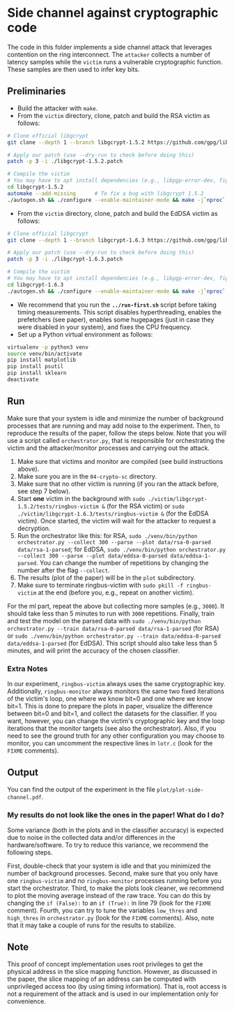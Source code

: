 # Side channel against cryptographic code

The code in this folder implements a side channel attack that leverages contention on the ring interconnect.
The `attacker` collects a number of latency samples while the `victim` runs a vulnerable cryptographic function.
These samples are then used to infer key bits.

## Preliminaries

- Build the attacker with `make`.
- From the `victim` directory, clone, patch and build the RSA victim as follows:
```sh
# Clone official libgcrypt
git clone --depth 1 --branch libgcrypt-1.5.2 https://github.com/gpg/libgcrypt.git libgcrypt-1.5.2

# Apply our patch (use --dry-run to check before doing this)
patch -p 3 -i ./libgcrypt-1.5.2.patch

# Compile the victim
# You may have to apt install dependencies (e.g., libpgp-error-dev, fig2dev, texinfo)
cd libgcrypt-1.5.2
automake --add-missing		# To fix a bug with libgcrypt 1.5.2
./autogen.sh && ./configure --enable-maintainer-mode && make -j`nproc`
```
- From the `victim` directory, clone, patch and build the EdDSA victim as follows:
```sh
# Clone official libgcrypt
git clone --depth 1 --branch libgcrypt-1.6.3 https://github.com/gpg/libgcrypt.git libgcrypt-1.6.3

# Apply our patch (use --dry-run to check before doing this)
patch -p 3 -i ./libgcrypt-1.6.3.patch

# Compile the victim
# You may have to apt install dependencies (e.g., libpgp-error-dev, fig2dev, texinfo)
cd libgcrypt-1.6.3
./autogen.sh && ./configure --enable-maintainer-mode && make -j`nproc`
```
- We recommend that you run the **`../run-first.sh`** script before taking timing measurements.
This script disables hyperthreading, enables the prefetchers (see paper), enables some hugepages (just in case they were disabled in your system), and fixes the CPU frequency.
- Set up a Python virtual environment as follows: 
```sh
virtualenv -p python3 venv
source venv/bin/activate
pip install matplotlib
pip install psutil
pip install sklearn
deactivate
```

## Run

Make sure that your system is idle and minimize the number of background processes that are running and may add noise to the experiment.
Then, to reproduce the results of the paper, follow the steps below.
Note that you will use a script called `orchestrator.py`, that is responsible for orchestrating the victim and the attacker/monitor processes and carrying out the attack.

1. Make sure that victims and monitor are compiled (see build instructions above).
2. Make sure you are in the `04-crypto-sc` directory.
3. Make sure that no other victim is running (if you ran the attack before, see step 7 below).
4. Start **one** victim in the background with `sudo ./victim/libgcrypt-1.5.2/tests/ringbus-victim &` (for the RSA victim) or `sudo ./victim/libgcrypt-1.6.3/tests/ringbus-victim &` (for the EdDSA victim).
Once started, the victim will wait for the attacker to request a decryption.
5. Run the orchestrator like this: for RSA, `sudo ./venv/bin/python orchestrator.py --collect 300 --parse --plot data/rsa-0-parsed data/rsa-1-parsed`; for EdDSA, `sudo ./venv/bin/python orchestrator.py --collect 300 --parse --plot data/eddsa-0-parsed data/eddsa-1-parsed`.
You can change the number of repetitions by changing the number after the flag `--collect`.
6. The results (plot of the paper) will be in the `plot` subdirectory.
7. Make sure to terminate ringbus-victim with `sudo pkill -f ringbus-victim` at the end (before you, e.g., repeat on another victim).

For the ml part, repeat the above but collecting more samples (e.g., `3000`).
It should take less than 5 minutes to run with `3000` repetitions.
Finally, train and test the model on the parsed data with `sudo ./venv/bin/python orchestrator.py --train data/rsa-0-parsed data/rsa-1-parsed` (for RSA) or `sudo ./venv/bin/python orchestrator.py --train data/eddsa-0-parsed data/eddsa-1-parsed` (for EdDSA).
This script should also take less than 5 minutes, and will print the accuracy of the chosen classifier.

### Extra Notes

In our experiment, `ringbus-victim` always uses the same cryptographic key. 
Additionally, `ringbus-monitor` always monitors the same two fixed iterations of the victim's loop, one where we know bit=0 and one where we know bit=1.
This is done to prepare the plots in paper, visualize the difference between bit=0 and bit=1, and collect the datasets for the classifier.
If you want, however, you can change the victim's cryptographic key and the loop iterations that the monitor targets (see also the orchestrator).
Also, if you need to see the ground truth for any other configuration you may choose to monitor, you can uncomment the respective lines in `lotr.c` (look for the `FIXME` comments).

## Output

You can find the output of the experiment in the file `plot/plot-side-channel.pdf`.

### My results do not look like the ones in the paper! What do I do?

Some variance (both in the plots and in the classifier accuracy) is expected due to noise in the collected data and/or differences in the hardware/software.
To try to reduce this variance, we recommend the following steps.

First, double-check that your system is idle and that you minimized the number of background processes.
Second, make sure that you only have one `ringbus-victim` and no `ringbus-monitor` processes running before you start the orchestrator.
Third, to make the plots look cleaner, we recommend to plot the moving average instead of the raw trace.
You can do this by changing the `if (False):` to an `if (True):` in line 79 (look for the `FIXME` comment).
Fourth, you can try to tune the variables `low_thres` and `high_thres` in `orchestrator.py` (look for the `FIXME` comments).
Also, note that it may take a couple of runs for the results to stabilize.

## Note

This proof of concept implementation uses root privileges to get the physical address in the slice mapping function.
However, as discussed in the paper, the slice mapping of an address can be computed with unprivileged access too (by using timing information).
That is, root access is not a requirement of the attack and is used in our implementation only for convenience.